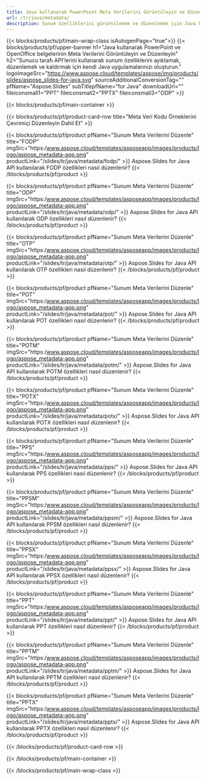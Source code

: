 ```yaml
---
title: Java kullanarak PowerPoint Meta Verilerini Görüntüleyin ve Düzenleyin
url: /tr/java/metadata/
description: Sunum özelliklerini görüntülemek ve düzenlemek için Java kaynak kodu
---
```


{{< blocks/products/pf/main-wrap-class isAutogenPage="true">}}
{{< blocks/products/pf/upper-banner h1="Java kullanarak PowerPoint ve OpenOffice belgelerinin Meta Verilerini Görüntüleyin ve Düzenleyin" h2="Sunucu tarafı API'lerini kullanarak sunum özelliklerini ayıklamak, düzenlemek ve kaldırmak için kendi Java uygulamalarınızı oluşturun." logoImageSrc="https://www.aspose.cloud/templates/aspose/img/products/slides/aspose_slides-for-java.svg" sourceAdditionalConversionTag="" pfName="Aspose.Slides" subTitlepfName="for Java" downloadUrl="" fileiconsmall1="PPT" fileiconsmall2="PPTX" fileiconsmall3="ODP" >}}

{{< blocks/products/pf/main-container >}}

{{< blocks/products/pf/product-card-row title="Meta Veri Kodu Örneklerini Çevrimiçi Düzenleyin Dahil Et" >}}

{{< blocks/products/pf/product pfName="Sunum Meta Verilerini Düzenle" title="FODP" imgSrc="https:/www.aspose.cloud/templates/asposeapp/images/products/logo/aspose_metadata-app.png" productLink="/slides/tr/java/metadata/fodp/" >}}
Aspose.Slides for Java API kullanılarak FODP özellikleri nasıl düzenlenir?
{{< /blocks/products/pf/product >}}

{{< blocks/products/pf/product pfName="Sunum Meta Verilerini Düzenle" title="ODP" imgSrc="https:/www.aspose.cloud/templates/asposeapp/images/products/logo/aspose_metadata-app.png" productLink="/slides/tr/java/metadata/odp/" >}}
Aspose.Slides for Java API kullanılarak ODP özellikleri nasıl düzenlenir?
{{< /blocks/products/pf/product >}}

{{< blocks/products/pf/product pfName="Sunum Meta Verilerini Düzenle" title="OTP" imgSrc="https:/www.aspose.cloud/templates/asposeapp/images/products/logo/aspose_metadata-app.png" productLink="/slides/tr/java/metadata/otp/" >}}
Aspose.Slides for Java API kullanılarak OTP özellikleri nasıl düzenlenir?
{{< /blocks/products/pf/product >}}

{{< blocks/products/pf/product pfName="Sunum Meta Verilerini Düzenle" title="POT" imgSrc="https:/www.aspose.cloud/templates/asposeapp/images/products/logo/aspose_metadata-app.png" productLink="/slides/tr/java/metadata/pot/" >}}
Aspose.Slides for Java API kullanılarak POT özellikleri nasıl düzenlenir?
{{< /blocks/products/pf/product >}}

{{< blocks/products/pf/product pfName="Sunum Meta Verilerini Düzenle" title="POTM" imgSrc="https:/www.aspose.cloud/templates/asposeapp/images/products/logo/aspose_metadata-app.png" productLink="/slides/tr/java/metadata/potm/" >}}
Aspose.Slides for Java API kullanılarak POTM özellikleri nasıl düzenlenir?
{{< /blocks/products/pf/product >}}

{{< blocks/products/pf/product pfName="Sunum Meta Verilerini Düzenle" title="POTX" imgSrc="https:/www.aspose.cloud/templates/asposeapp/images/products/logo/aspose_metadata-app.png" productLink="/slides/tr/java/metadata/potx/" >}}
Aspose.Slides for Java API kullanılarak POTX özellikleri nasıl düzenlenir?
{{< /blocks/products/pf/product >}}

{{< blocks/products/pf/product pfName="Sunum Meta Verilerini Düzenle" title="PPS" imgSrc="https:/www.aspose.cloud/templates/asposeapp/images/products/logo/aspose_metadata-app.png" productLink="/slides/tr/java/metadata/pps/" >}}
Aspose.Slides for Java API kullanılarak PPS özellikleri nasıl düzenlenir?
{{< /blocks/products/pf/product >}}

{{< blocks/products/pf/product pfName="Sunum Meta Verilerini Düzenle" title="PPSM" imgSrc="https:/www.aspose.cloud/templates/asposeapp/images/products/logo/aspose_metadata-app.png" productLink="/slides/tr/java/metadata/ppsm/" >}}
Aspose.Slides for Java API kullanılarak PPSM özellikleri nasıl düzenlenir?
{{< /blocks/products/pf/product >}}

{{< blocks/products/pf/product pfName="Sunum Meta Verilerini Düzenle" title="PPSX" imgSrc="https:/www.aspose.cloud/templates/asposeapp/images/products/logo/aspose_metadata-app.png" productLink="/slides/tr/java/metadata/ppsx/" >}}
Aspose.Slides for Java API kullanılarak PPSX özellikleri nasıl düzenlenir?
{{< /blocks/products/pf/product >}}

{{< blocks/products/pf/product pfName="Sunum Meta Verilerini Düzenle" title="PPT" imgSrc="https:/www.aspose.cloud/templates/asposeapp/images/products/logo/aspose_metadata-app.png" productLink="/slides/tr/java/metadata/ppt/" >}}
Aspose.Slides for Java API kullanılarak PPT özellikleri nasıl düzenlenir?
{{< /blocks/products/pf/product >}}

{{< blocks/products/pf/product pfName="Sunum Meta Verilerini Düzenle" title="PPTM" imgSrc="https:/www.aspose.cloud/templates/asposeapp/images/products/logo/aspose_metadata-app.png" productLink="/slides/tr/java/metadata/pptm/" >}}
Aspose.Slides for Java API kullanılarak PPTM özellikleri nasıl düzenlenir?
{{< /blocks/products/pf/product >}}

{{< blocks/products/pf/product pfName="Sunum Meta Verilerini Düzenle" title="PPTX" imgSrc="https:/www.aspose.cloud/templates/asposeapp/images/products/logo/aspose_metadata-app.png" productLink="/slides/tr/java/metadata/pptx/" >}}
Aspose.Slides for Java API kullanılarak PPTX özellikleri nasıl düzenlenir?
{{< /blocks/products/pf/product >}}



{{< /blocks/products/pf/product-card-row >}}

{{< /blocks/products/pf/main-container >}}
    
{{< /blocks/products/pf/main-wrap-class >}}